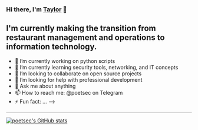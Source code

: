 ### Hi there, I'm [Taylor][linkedin] 👋

## I'm currently making the transition from restaurant management and operations to information technology.

- 🔭 I’m currently working on python scripts
- 🌱 I’m currently learning security tools, networking, and IT concepts
- 👯 I’m looking to collaborate on open source projects
- 🤔 I’m looking for help with professional development
- 💬 Ask me about anything
- 📫 How to reach me: @poetsec on Telegram
- ⚡ Fun fact: ...
-->

---

[![poetsec's GitHub stats](https://github-readme-stats.vercel.app/api?username=poetsec&show_icons=true&theme=highcontrast)](https://github.com/poetsec/github-readme-stats)


[linkedin]: https://www.linkedin.com/in/taylor-shakespear/ 
